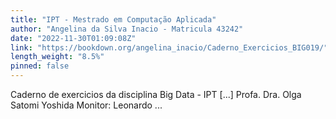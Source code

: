 ```yaml
---
title: "IPT - Mestrado em Computação Aplicada"
author: "Angelina da Silva Inacio - Matricula 43242"
date: "2022-11-30T01:09:08Z"
link: "https://bookdown.org/angelina_inacio/Caderno_Exercicios_BIG019/"
length_weight: "8.5%"
pinned: false
---
```


Caderno de exercicios da disciplina Big Data - IPT [...] Profa. Dra. Olga Satomi Yoshida Monitor: Leonardo ...
